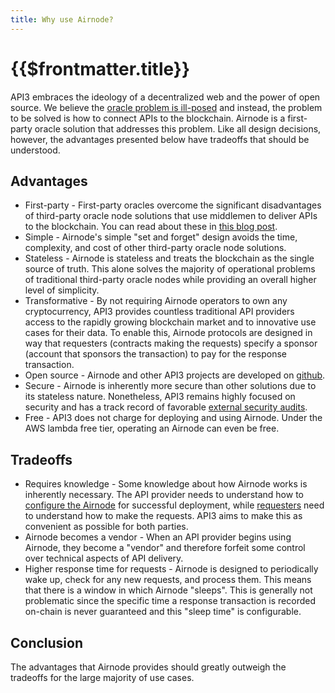 ```yaml
---
title: Why use Airnode?
---
```


# {{$frontmatter.title}}

<TOC class="table-of-contents" :include-level="[2,3]" />

API3 embraces the ideology of a decentralized web and the power of open source. We believe the
[oracle problem is ill-posed](https://medium.com/api3/the-api-connectivity-problem-bd7fa0420636) and instead, the
problem to be solved is how to connect APIs to the blockchain. Airnode is a first-party oracle solution that addresses
this problem. Like all design decisions, however, the advantages presented below have tradeoffs that should be
understood.

## Advantages

- First-party - First-party oracles overcome the significant disadvantages of third-party oracle node solutions that use
  middlemen to deliver APIs to the blockchain. You can read about these in
  [this blog post](https://medium.com/api3/first-party-vs-third-party-oracles-90356e3cffe5).
- Simple - Airnode's simple "set and forget" design avoids the time, complexity, and cost of other third-party oracle
  node solutions.
- Stateless - Airnode is stateless and treats the blockchain as the single source of truth. This alone solves the
  majority of operational problems of traditional third-party oracle nodes while providing an overall higher level of
  simplicity.
- Transformative - By not requiring Airnode operators to own any cryptocurrency, API3 provides countless traditional API
  providers access to the rapidly growing blockchain market and to innovative use cases for their data. To enable this,
  Airnode protocols are designed in way that requesters (contracts making the requests) specify a sponsor (account that
  sponsors the transaction) to pay for the response transaction.
- Open source - Airnode and other API3 projects are developed on [github](https://github.com/api3dao).
- Secure - Airnode is inherently more secure than other solutions due to its stateless nature. Nonetheless, API3 remains
  highly focused on security and has a track record of favorable
  [external security audits](https://github.com/api3dao/api3-dao/tree/main/reports).
- Free - API3 does not charge for deploying and using Airnode. Under the AWS lambda free tier, operating an Airnode can
  even be free.

## Tradeoffs

- Requires knowledge - Some knowledge about how Airnode works is inherently necessary. The API provider needs to
  understand how to
  [configure the Airnode](https://docs.api3.org/airnode/v1.0/grp-providers/guides/build-an-airnode/#configuration) for
  successful deployment, while [requesters](https://docs.api3.org/airnode/v1.0/concepts/requester.html) need to
  understand how to make the requests. API3 aims to make this as convenient as possible for both parties.
- Airnode becomes a vendor - When an API provider begins using Airnode, they become a "vendor" and therefore forfeit
  some control over technical aspects of API delivery.
- Higher response time for requests - Airnode is designed to periodically wake up, check for any new requests, and
process them. This means that there is a window in which Airnode "sleeps". This is generally not problematic since the
specific time a response transaction is recorded on-chain is never guaranteed and this "sleep time" is configurable.
<!-- TODO: provide benchmarks -->

## Conclusion

The advantages that Airnode provides should greatly outweigh the tradeoffs for the large majority of use cases.
